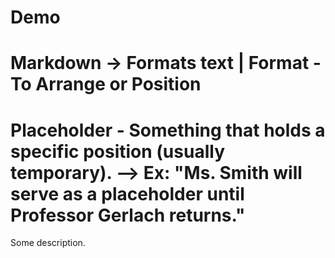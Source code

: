 # Demo 
# Markdown -> Formats text | Format - To Arrange or Position 
# Placeholder - Something that holds a specific position (usually temporary). --> Ex: "Ms. Smith will serve as a placeholder until Professor Gerlach returns."

Some description.
